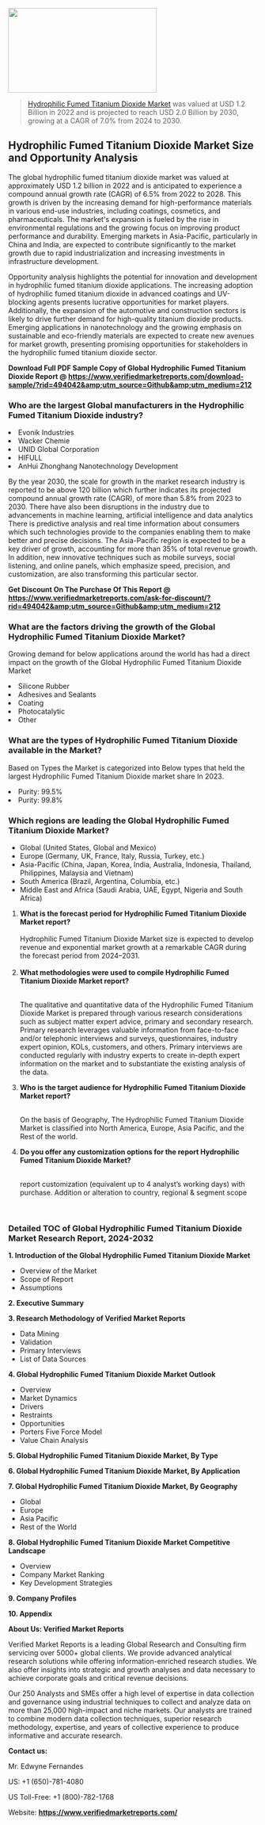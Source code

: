 
<img src="https://ffe5etoiles.com/wp-content/uploads/2024/12/MST1-300x171.png" alt="" width="300" height="171" class="alignnone size-medium wp-image-20088" /><blockquote><p><p><a href="https://www.verifiedmarketreports.com/download-sample/?rid=494042&utm_source=Github&utm_medium=212" target="_blank">Hydrophilic Fumed Titanium Dioxide Market</a> was valued at USD 1.2 Billion in 2022 and is projected to reach USD 2.0 Billion by 2030, growing at a CAGR of 7.0% from 2024 to 2030.</p></blockquote><p><h2>Hydrophilic Fumed Titanium Dioxide Market Size and Opportunity Analysis</h2><p>The global hydrophilic fumed titanium dioxide market was valued at approximately USD 1.2 billion in 2022 and is anticipated to experience a compound annual growth rate (CAGR) of 6.5% from 2022 to 2028. This growth is driven by the increasing demand for high-performance materials in various end-use industries, including coatings, cosmetics, and pharmaceuticals. The market's expansion is fueled by the rise in environmental regulations and the growing focus on improving product performance and durability. Emerging markets in Asia-Pacific, particularly in China and India, are expected to contribute significantly to the market growth due to rapid industrialization and increasing investments in infrastructure development.</p><p>Opportunity analysis highlights the potential for innovation and development in hydrophilic fumed titanium dioxide applications. The increasing adoption of hydrophilic fumed titanium dioxide in advanced coatings and UV-blocking agents presents lucrative opportunities for market players. Additionally, the expansion of the automotive and construction sectors is likely to drive further demand for high-quality titanium dioxide products. Emerging applications in nanotechnology and the growing emphasis on sustainable and eco-friendly materials are expected to create new avenues for market growth, presenting promising opportunities for stakeholders in the hydrophilic fumed titanium dioxide sector.</p></p><p class=""><strong>Download Full PDF Sample Copy of Global Hydrophilic Fumed Titanium Dioxide Report @ <a href="https://www.verifiedmarketreports.com/download-sample/?rid=494042&amp;utm_source=Github&amp;utm_medium=212" target="_blank">https://www.verifiedmarketreports.com/download-sample/?rid=494042&amp;utm_source=Github&amp;utm_medium=212</a></strong></p><h3 id="" class="">Who are the largest Global manufacturers in the Hydrophilic Fumed Titanium Dioxide industry?</h3><p><li>Evonik Industries</li><li> Wacker Chemie</li><li> UNID Global Corporation</li><li> HIFULL</li><li> AnHui Zhonghang Nanotechnology Development</li></p><div class=""><div class="" dir="" data-message-author-role="" data-message-id="" data-message-model-slug=""><div class=""><div class=""><div class=""><div class="" dir="" data-message-author-role="" data-message-id="" data-message-model-slug=""><div class=""><div class=""><p>By the year 2030, the scale for growth in the market research industry is reported to be above 120 billion which further indicates its projected compound annual growth rate (CAGR), of more than 5.8% from 2023 to 2030. There have also been disruptions in the industry due to advancements in machine learning, artificial intelligence and data analytics There is predictive analysis and real time information about consumers which such technologies provide to the companies enabling them to make better and precise decisions. The Asia-Pacific region is expected to be a key driver of growth, accounting for more than 35% of total revenue growth. In addition, new innovative techniques such as mobile surveys, social listening, and online panels, which emphasize speed, precision, and customization, are also transforming this particular sector.</p><p><strong>Get Discount On The Purchase Of This Report @&nbsp; <a href="https://www.verifiedmarketreports.com/ask-for-discount/?rid=494042&amp;utm_source=Github&amp;utm_medium=212" target="_blank">https://www.verifiedmarketreports.com/ask-for-discount/?rid=494042&amp;utm_source=Github&amp;utm_medium=212</a></strong></p></div></div></div></div></div></div></div></div><h3 id="" class="">What are the factors driving the growth of the Global Hydrophilic Fumed Titanium Dioxide Market?</h3><p id="" class="">Growing demand for below applications around the world has had a direct impact on the growth of the Global Hydrophilic Fumed Titanium Dioxide Market</p><p id="" class=""><li>Silicone Rubber</li><li> Adhesives and Sealants</li><li> Coating</li><li> Photocatalytic</li><li> Other</li></p><h3 id="" class="">What are the types of Hydrophilic Fumed Titanium Dioxide available in the Market?</h3><p id="" class="">Based on Types the Market is categorized into Below types that held the largest Hydrophilic Fumed Titanium Dioxide market share In 2023.</p><p id="" class=""><li>Purity: 99.5%</li><li> Purity: 99.8%</li></p><h3 id="" class="">Which regions are leading the Global Hydrophilic Fumed Titanium Dioxide Market?</h3><ul><li>Global (United States, Global and Mexico)</li><li>Europe (Germany, UK, France, Italy, Russia, Turkey, etc.)</li><li>Asia-Pacific (China, Japan, Korea, India, Australia, Indonesia, Thailand, Philippines, Malaysia and Vietnam)</li><li>South America (Brazil, Argentina, Columbia, etc.)</li><li>Middle East and Africa (Saudi Arabia, UAE, Egypt, Nigeria and South Africa)</li></ul><p><ol><li><strong>What is the forecast period for Hydrophilic Fumed Titanium Dioxide Market report?<br /></strong><br /><span data-sheets-root="1" data-sheets-value="{&quot;1&quot;:2,&quot;2&quot;:&quot;XXXX size is expected to develop revenue and exponential market growth at a remarkable CAGR during the forecast period from 2024&ndash;2030.&quot;}" data-sheets-userformat="{&quot;2&quot;:12674,&quot;4&quot;:{&quot;1&quot;:2,&quot;2&quot;:16776960},&quot;10&quot;:2,&quot;11&quot;:0,&quot;15&quot;:&quot;Arial&quot;,&quot;16&quot;:12}">Hydrophilic Fumed Titanium Dioxide Market size is expected to develop revenue and exponential market growth at a remarkable CAGR during the forecast period from 2024&ndash;2031.</span><br /><br /></li><li><strong>What methodologies were used to compile Hydrophilic Fumed Titanium Dioxide Market report?<br /><br /></strong><p>The qualitative and quantitative data of the&nbsp;Hydrophilic Fumed Titanium Dioxide Market is prepared through various research considerations such as subject matter expert advice, primary and secondary research. Primary research leverages valuable information from face-to-face and/or telephonic interviews and surveys, questionnaires, industry expert opinion, KOLs, customers, and others. Primary interviews are conducted regularly with industry experts to create in-depth expert information on the market and to substantiate the existing analysis of the data.&nbsp;</p></li><li><strong>Who is the target audience for Hydrophilic Fumed Titanium Dioxide Market report?<br /><br /></strong><p>On the basis of Geography, The&nbsp;Hydrophilic Fumed Titanium Dioxide Market is classified into North America, Europe, Asia Pacific, and the Rest of the world.</p></li><li><strong>Do you offer any customization options for the report Hydrophilic Fumed Titanium Dioxide Market?<br /><br /></strong><p>report customization (equivalent up to 4 analyst&rsquo;s working days) with purchase. Addition or alteration to country, regional &amp; segment scope</p><p>&nbsp;</p></li></ol></p><h3 id="" class="">Detailed TOC of Global Hydrophilic Fumed Titanium Dioxide Market Research Report, 2024-2032</h3><p id="" class=""><strong>1. Introduction of the Global Hydrophilic Fumed Titanium Dioxide Market</strong></p><ul><li>Overview of the Market</li><li>Scope of Report</li><li>Assumptions</li></ul><p id="" class=""><strong>2. Executive Summary</strong></p><p id="" class=""><strong>3. Research Methodology of&nbsp;Verified Market Reports</strong></p><ul><li>Data Mining</li><li>Validation</li><li>Primary Interviews</li><li>List of Data Sources</li></ul><p id="" class=""><strong>4. Global Hydrophilic Fumed Titanium Dioxide Market Outlook</strong></p><ul><li>Overview</li><li>Market Dynamics</li><li>Drivers</li><li>Restraints</li><li>Opportunities</li><li>Porters Five Force Model</li><li>Value Chain Analysis</li></ul><p id="" class=""><strong>5. Global Hydrophilic Fumed Titanium Dioxide Market, By&nbsp;Type</strong></p><p id="" class=""><strong>6. Global Hydrophilic Fumed Titanium Dioxide Market, By Application</strong></p><p id="" class=""><strong>7. Global Hydrophilic Fumed Titanium Dioxide Market, By Geography</strong></p><ul><li>Global</li><li>Europe</li><li>Asia Pacific</li><li>Rest of the World</li></ul><p id="" class=""><strong>8. Global Hydrophilic Fumed Titanium Dioxide Market Competitive Landscape</strong></p><ul><li>Overview</li><li>Company Market Ranking</li><li>Key Development Strategies</li></ul><p id="" class=""><strong>9. Company Profiles</strong></p><p id="" class=""><strong>10. Appendix</strong></p><p id="" class=""><strong>About Us: Verified Market Reports</strong></p><p id="" class="">Verified Market Reports is a leading Global Research and Consulting firm servicing over 5000+ global clients. We provide advanced analytical research solutions while offering information-enriched research studies. We also offer insights into strategic and growth analyses and data necessary to achieve corporate goals and critical revenue decisions.</p><p id="" class="">Our 250 Analysts and SMEs offer a high level of expertise in data collection and governance using industrial techniques to collect and analyze data on more than 25,000 high-impact and niche markets. Our analysts are trained to combine modern data collection techniques, superior research methodology, expertise, and years of collective experience to produce informative and accurate research.</p><p id="" class=""><strong>Contact us:</strong></p><p id="" class="">Mr. Edwyne Fernandes</p><p id="" class="">US: +1 (650)-781-4080</p><p id="" class="">US Toll-Free: +1 (800)-782-1768</p><p id="" class="">Website: <a target="" data-test-app-aware-link=""><strong>https://www.verifiedmarketreports.com/</strong></a></p>
